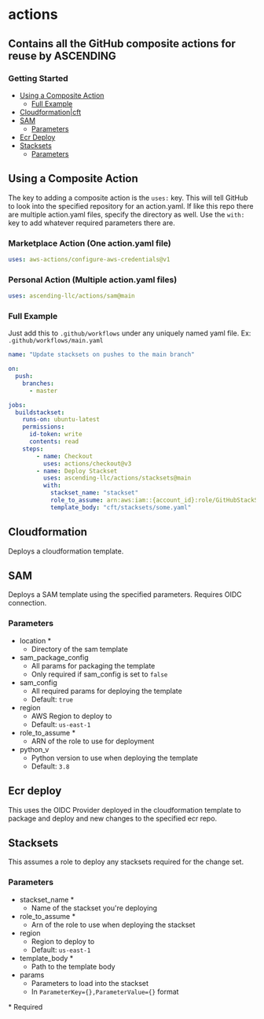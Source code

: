 # actions

## Contains all the GitHub composite actions for reuse by ASCENDING

### **Getting Started**

- [Using a Composite Action](#using-a-composite-action)
    - [Full Example](#full-example)
- [Cloudformation|cft](#cloudformation)
- [SAM](#sam)
    - [Parameters](#parameters)
- [Ecr Deploy](#ecr-deploy)
- [Stacksets](#stacksets)
    - [Parameters](#parameters-1)

## Using a Composite Action

The key to adding a composite action is the `uses:` key. This will tell GitHub to look into the specified repository for an action.yaml. If like this repo there are multiple action.yaml files, specify the directory as well. Use the `with:` key to add whatever required parameters there are.

### **Marketplace Action (One action.yaml file)**
```yaml
uses: aws-actions/configure-aws-credentials@v1
```
### **Personal Action (Multiple action.yaml files)**
```yaml
uses: ascending-llc/actions/sam@main
```

### Full Example

Just add this to `.github/workflows` under any uniquely named yaml file. Ex: `.github/workflows/main.yaml`

```yaml
name: "Update stacksets on pushes to the main branch"

on:
  push:
    branches:
      - master

jobs:
  buildstackset:
    runs-on: ubuntu-latest
    permissions:
      id-token: write
      contents: read
    steps:
        - name: Checkout
          uses: actions/checkout@v3
        - name: Deploy Stackset
          uses: ascending-llc/actions/stacksets@main
          with:
            stackset_name: "stackset"
            role_to_assume: arn:aws:iam::{account_id}:role/GitHubStackSetAssumeRole
            template_body: "cft/stacksets/some.yaml"
```

## Cloudformation

Deploys a cloudformation template.

## SAM

Deploys a SAM template using the specified parameters. Requires OIDC connection.

### Parameters

- location *
    - Directory of the sam template
- sam_package_config
    - All params for packaging the template
    - Only required if sam_config is set to `false`
- sam_config
    - All required params for deploying the template
    - Default: `true`
- region
    - AWS Region to deploy to
    - Default: `us-east-1`
- role_to_assume *
    - ARN of the role to use for deployment
- python_v
    - Python version to use when deploying the template
    - Default: `3.8`

## Ecr deploy

This uses the OIDC Provider deployed in the cloudformation template to package and deploy and new changes to the specified ecr repo.

## Stacksets

This assumes a role to deploy any stacksets required for the change set.

### Parameters

- stackset_name *
    - Name of the stackset you're deploying
- role_to_assume *
    - Arn of the role to use when deploying the stackset
- region
    - Region to deploy to
    - Default: `us-east-1`
- template_body *
    - Path to the template body
- params
    - Parameters to load into the stackset
    - In `ParameterKey={},ParameterValue={}` format

\* Required